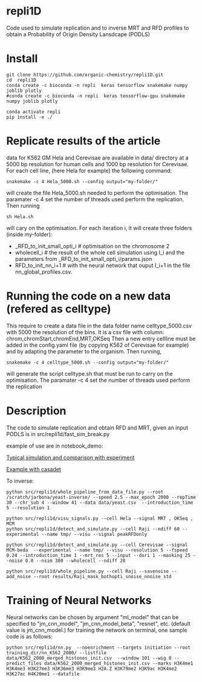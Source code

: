 
repli1D
=======
Code used to simulate replication and to inverse MRT and RFD profiles to obtain
a Probability of Origin Density Lansdcape (PODLS)


Install
=======

```
git clone https://github.com/organic-chemistry/repli1D.git
cd  repli1D
conda create -c bioconda -n repli  keras tensorflow snakemake numpy joblib plotly
#conda create -c bioconda -n repli  keras tensorflow-gpu snakemake numpy joblib plotly

conda activate repli
pip install -e ./
```

Replicate results of the article
================================
data for K562 GM Hela and Cerevisae are available in data/ directory at a 5000 bp resolution for human cells and 1000 bp resolution for Cerevisae.
For each cell line, (here Hela for example) the following command:
```
snakemake -c 4 Hela_5000.sh --config output="my-folder/"
```
will create the file Hela_5000.sh needed to perform the optimisation. The paramater
-c 4 set the number of threads used perform the replication.
Then running
```
sh Hela.sh
```
will cary on the optimisation.
For each iteration i, it will create three folders (inside my-folder):
 - _RFD_to_init_small_opti_i # optimisation on the chromosome 2
 - wholecell_i       # the result of the whole cell simulation using I_i and the parameters from _RFD_to_init_small_opti_i/params.json
 - RFD_to_init_nn_i+1 # with the neural network that ouput I_i+1 in the file nn_global_profiles.csv.


Running the code on a new data (refered as celltype)
====================================================
This require to create a data file in the data folder name celltype_5000.csv with 5000 the resolution of the bins.
It is a csv file with column: chrom,chromStart,chromEnd,MRT,OKSeq
Then a new entry cellline must be added in the config.yaml file (by copying K562 of Cerevisae for example) and by adapting the parameter to the organism.
Then running,
```
snakemake -c 4 celltype_5000.sh --config output="my-folder/"
```
will generate the script celltype.sh that must be run to carry on the optimisation.
The paramater -c 4 set the number of threads used perform the replication

Description
===========

The code to simulate replication and obtain RFD and MRT, given an input PODLS is in src/repli1d/fast_sim_break.py

example of use are in notebook_demo:

[Typical simulation and comparison with experiment](notebook_demo/Typical_sim.ipynb)

[Example with casadet](notebook_demo/Sim_with_cascade.ipynb)



To inverse:
```
python src/repli1d/whole_pipeline_from_data_file.py --root /scratch/jarbona/yeast-inverse/ --speed 2.5 --max_epoch 2000 --repTime 30 --chr_sub 4 --window 41 --data data/yeast.csv  --introduction_time 5 --resolution 1
```

```
python src/repli1d/visu_signals.py --cell Hela --signal MRT , OKSeq , MCM
python src/repli1d/detect_and_simulate.py --cell Raji --ndiff 60 --experimental --name tmp/ --visu --signal peakRFDonly
```

```
python src/repli1d/detect_and_simulate.py --cell Cerevisae --signal MCM-beda  --experimental --name tmp/ --visu --resolution 5 --fspeed 0.24 --introduction_time 1 --mrt_res 5 --input --dori 1 --masking 25 --noise 0.0 --nsim 300 --wholecell --ndiff 20
```

```
python src/repli1d/whole_pipeline.py --cell Raji --savenoise --add_noise --root results/Raji_mask_bothopti_snoise_nnoise_std
```
Training of Neural Networks
===========================
Neural networks can be chosen by argument "ml_model" that can be specified to "jm_cnn_model", "jm_cnn_model_beta", "resnet", etc. (default value is jm_cnn_model.)
for training the network on terminal, one sample code is as follows:
```
python src/repli1d/nn.py  --noenrichment --targets initiation --root training_dir/nn_K562_2000/ --listfile data/K562_2000_merged_histones_init.csv  --window 101 --wig 0 --predict_files data/K562_2000_merged_histones_init.csv --marks H3K4me1 H3K4me3 H3K27me3 H3K36me3 H3K9me3 H2A.Z H3K79me2 H3K9ac H3K4me2 H3K27ac H4K20me1 --datafile
```

